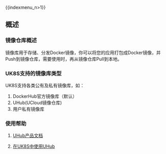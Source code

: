 {{indexmenu_n>1}}
## 概述

### 镜像仓库概述

镜像库用于存储、分发Docker镜像，你可以将您的应用打包成Docker镜像，并Push到镜像仓库，需要使用时，再从镜像仓库Pull到本地。


### UK8S支持的镜像库类型

UK8S支持各类公有及私有镜像库，如：

1. DockerHub官方镜像库（默认）
2. UHub(UCloud镜像仓库)
3. 用户私有镜像库

### 使用帮助

1. [UHub产品文档](/compute/uhub/index)

2. [在UK8S中使用UHub](compute/uk8s/dockerhub/using_uhub_in_uk8s)
